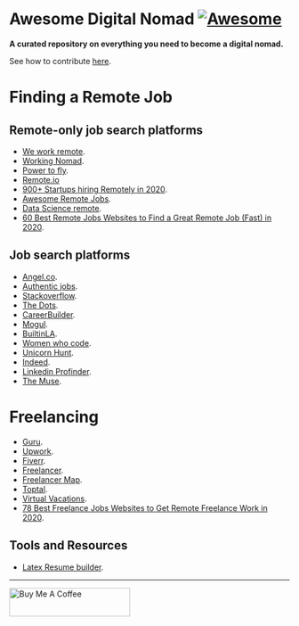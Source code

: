 # Awesome Digital Nomad [![Awesome](https://cdn.rawgit.com/sindresorhus/awesome/d7305f38d29fed78fa85652e3a63e154dd8e8829/media/badge.svg)](https://github.com/bt3gl/Awesome_Entrepreneur)

**A curated repository on everything you need to become a digital nomad.**

See how to contribute [here](https://github.com/bt3gl/Awesome_Entrepreneur/blob/master/contributing.md).




# Finding a Remote Job

## Remote-only job search platforms

* [We work remote](https://weworkremotely.com/).
* [Working Nomad](https://www.workingnomads.co/jobs).
* [Power to fly](https://powertofly.com/jobs/).
* [Remote.io](https://remotive.io/)
* [900+ Startups hiring Remotely in 2020](https://docs.google.com/spreadsheets/d/1TLJSlNxCbwRNxy14Toe1PYwbCTY7h0CNHeer9J0VRzE/edit#gid=1279011369).
* [Awesome Remote Jobs](https://github.com/lukasz-madon/awesome-remote-job#job-boards).
* [Data Science remote](https://dsremote.work/).
* [60 Best Remote Jobs Websites to Find a Great Remote Job (Fast) in 2020](https://www.ryrob.com/remote-jobs-websites/).


## Job search platforms

* [Angel.co](https://angel.co/jobs).
* [Authentic jobs](https://authenticjobs.com/).
* [Stackoverflow](https://stackoverflow.com/jobs?ref=jobs-tab).
* [The Dots](https://the-dots.com/).
* [CareerBuilder](https://www.careerbuilder.com/).
* [Mogul](https://onmogul.com/jobs).
* [BuiltinLA](https://www.builtinla.com/).
* [Women who code](https://www.womenwhocode.com/jobs).
* [Unicorn Hunt](https://unicornhunt.io/).
* [Indeed](https://www.indeed.com/jobs).
* [Linkedin Profinder](https://www.linkedin.com/profinder).
* [The Muse](https://www.themuse.com/). 



# Freelancing

* [Guru](https://www.guru.com/).
* [Upwork](https://www.upwork.com/).
* [Fiverr](https://www.fiverr.com/).
* [Freelancer](https://www.freelancer.com/).
* [Freelancer Map](https://www.freelancermap.com/).
* [Toptal](https://www.toptal.com/).
* [Virtual Vacations](https://www.virtualvocations.com/jobs).
* [78 Best Freelance Jobs Websites to Get Remote Freelance Work in 2020](https://www.ryrob.com/freelance-jobs/#development).



## Tools and Resources

* [Latex Resume builder](https://www.overleaf.com/login).

--- 
<a href="https://www.buymeacoffee.com/miavonpizza" target="_blank"><img src="https://cdn.buymeacoffee.com/buttons/arial-pink.png" alt="Buy Me A Coffee" style="height: 51px !important;width: 217px !important;" ></a>
